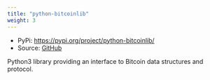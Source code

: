 ```yaml
---
title: "python-bitcoinlib"
weight: 3
---
```


- PyPi: https://pypi.org/project/python-bitcoinlib/
- Source: [GitHub](https://github.com/petertodd/python-bitcoinlib)

Python3 library providing an interface to Bitcoin data structures and protocol.